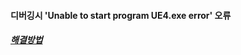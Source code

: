 #### 디버깅시 'Unable to start program UE4.exe error' 오류

##### [해결방법](https://answers.unrealengine.com/questions/218266/unable-to-start-program-ue4exe-error.html)
